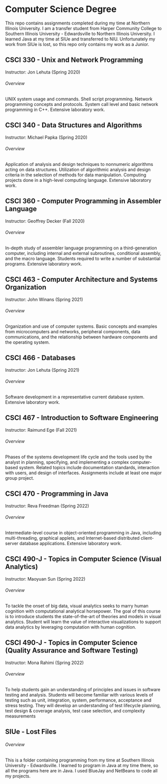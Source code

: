 # Computer Science Degree
This repo contains assignments completed during my time at Northern Illinois University. I am a transfer student from Harper Community College to Southern Illinois University - Edwardsville to Northern Illinois University. I learned Java at my time at SIUe and transferred to NIU. Unfortunately my work from SIUe is lost, so this repo only contains my work as a Junior. 

## CSCI 330 - Unix and Network Programming
Instructor: Jon Lehuta
(Spring 2020)
###### Overview
UNIX system usage and commands. Shell script programming. Network programming concepts and protocols. System call level and basic network programming in C++. Extensive laboratory work.



## CSCI 340 - Data Structures and Algorithms
Instructor: Michael Papka
(Spring 2020)
###### Overview
Application of analysis and design techniques to nonnumeric algorithms acting on data structures. Utilization of algorithmic analysis and design criteria in the selection of methods for data manipulation. Computing projects done in a high-level computing language. Extensive laboratory work.



## CSCI 360 - Computer Programming in Assembler Language
Instructor: Geoffrey Decker
(Fall 2020)
###### Overview
In-depth study of assembler language programming on a third-generation computer, including internal and external subroutines, conditional assembly, and the macro language. Students required to write a number of substantial programs. Extensive laboratory work.



## CSCI 463 - Computer Architecture and Systems Organization
Instructor: John Winans
(Spring 2021)
###### Overview
Organization and use of computer systems. Basic concepts and examples from microcomputers and networks, peripheral components, data communications, and the relationship between hardware components and the operating system.



## CSCI 466 - Databases
Instructor: Jon Lehuta
(Spring 2021)
###### Overview
Software development in a representative current database system. Extensive laboratory work.



## CSCI 467 - Introduction to Software Engineering
Instructor: Raimund Ege
(Fall 2021)
###### Overview
Phases of the systems development life cycle and the tools used by the analyst in planning, specifying, and implementing a complex computer-based system. Related topics include documentation standards, interaction with users, and design of interfaces. Assignments include at least one major group project.



## CSCI 470 - Programming in Java
Instructor: Reva Freedman
(Spring 2022)
###### Overview
Intermediate-level course in object-oriented programming in Java, including multi-threading, graphical applets, and Internet-based distributed client-server database applications. Extensive laboratory work.


## CSCI 490-J - Topics in Computer Science (Visual Analytics)
Instructor: Maoyuan Sun
(Spring 2022)
###### Overview
To tackle the onset of big data, visual analytics seeks to marry human cognition with computational analytical horsepower. The goal of this course is to introduce students the state-of-the-art of theories and models in visual analytics. Student will learn the value of interactive visualizations to support data analytics by leveraging computation with human cognition.


## CSCI 490-J - Topics in Computer Science (Quality Assurance and Software Testing)
Instructor: Mona Rahimi
(Spring 2022)
###### Overview
To help students gain an understanding of principles and issues in software testing and analysis. Students will become familiar with various levels of testing such as unit, integration, system, performance, acceptance and stress testing. They will develop an understanding of test lifecycle planning, test design & coverage analysis, test case selection, and complexity measurements


## SIUe - Lost Files
###### Overview
This is a folder containing programming from my time at Southern Illinois University - Edwardsville. I learned to program in Java at my time there, so all the programs here are in Java. I used BlueJay and NetBeans to code all my projects.
